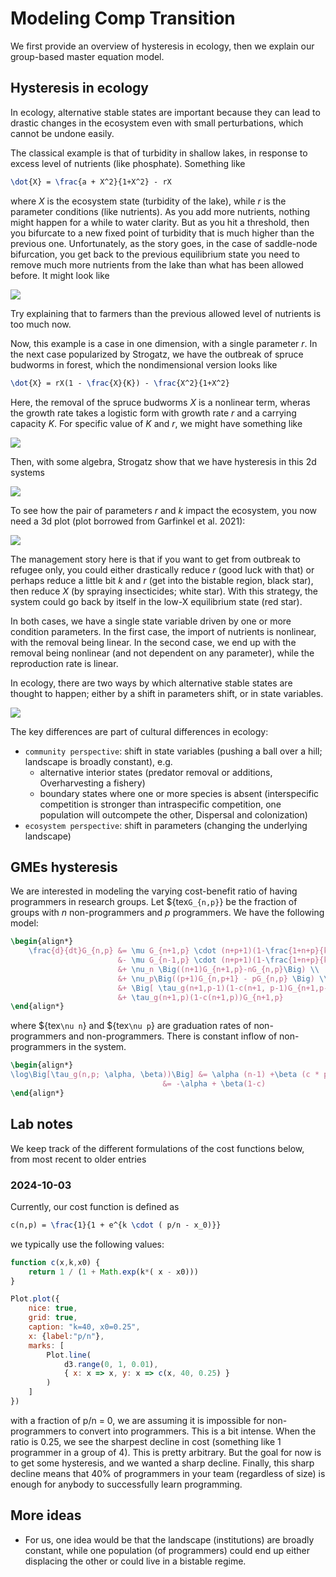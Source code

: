 # Modeling Comp Transition

We first provide an overview of hysteresis in ecology, then we explain our group-based master equation model.

## Hysteresis in ecology

In ecology, alternative stable states are important because they can lead to drastic changes in the ecosystem even with small perturbations, which cannot be undone easily. 

The classical example is that of turbidity in shallow lakes, in response to excess level of nutrients (like phosphate). Something like

```tex
\dot{X} = \frac{a + X^2}{1+X^2} - rX
```

where _X_ is the ecosystem state (turbidity of the lake), while _r_ is the parameter conditions (like nutrients). As you add more nutrients, nothing might happen for a while to water clarity. But as you hit a threshold, then you bifurcate to a new fixed point of turbidity that is much higher than the previous one. Unfortunately, as the story goes, in the case of saddle-node bifurcation, you get back to the previous equilibrium state you need to remove much more nutrients from the lake than what has been allowed before. It might look like 

![](./hysteresis.png)

Try explaining that to farmers than the previous allowed level of nutrients is too much now.

Now, this example is a case in one dimension, with a single parameter _r_. In the next case popularized by Strogatz, we have the outbreak of spruce budworms in forest, which the nondimensional version looks like

```tex
\dot{X} = rX(1 - \frac{X}{K}) - \frac{X^2}{1+X^2}
```

Here, the removal of the spruce budworms _X_ is a nonlinear term, wheras the growth rate takes a logistic form with growth rate _r_ and a carrying capacity _K_. For specific value of _K_ and _r_, we might have something like

![](./budworms1.png)

Then, with some algebra, Strogatz show that we have hysteresis in this 2d systems 

![](./budworms2.png)

To see how the pair of parameters _r_ and _k_ impact the ecosystem, you now need a 3d plot (plot borrowed from Garfinkel et al. 2021):

![](./budworms3.png)

The management story here is that if you want to get from outbreak to refugee only, you could either drastically reduce _r_ (good luck with that) or perhaps reduce a little bit _k_ and _r_ (get into the bistable region, black star), then reduce _X_ (by spraying insecticides; white star). With this strategy, the system could go back by itself in the low-X equilibrium state (red star).

In both cases, we have a single state variable driven by one or more condition parameters. In the first case, the import of nutrients is nonlinear, with the removal being linear. In the second case, we end up with the removal being nonlinear (and not dependent on any parameter), while the reproduction rate is linear.

In ecology, there are two ways by which alternative stable states are thought to happen; either by a shift in parameters shift, or in state variables.

![](./beisner2003.jpg)

The key differences are part of cultural differences in ecology:

- `community perspective`: shift in state variables (pushing a ball over a hill; landscape is broadly constant), e.g.
  - alternative interior states (predator removal or additions, Overharvesting a fishery)
  - boundary states where one or more species is absent (interspecific competition is stronger than intraspecific competition, one population will outcompete the other, Dispersal and colonization)
- `ecosystem perspective`: shift in parameters (changing the underlying landscape)


## GMEs hysteresis

We are interested in modeling the varying cost-benefit ratio of having programmers in research groups. Let ${tex`G_{n,p}`} be the fraction of groups with _n_ non-programmers and _p_ programmers. We have the following model:

```tex
\begin{align*}
	\frac{d}{dt}G_{n,p} &= \mu G_{n+1,p} \cdot (n+p+1)(1-\frac{1+n+p}{k}) \\
                        &- \mu G_{n-1,p} \cdot (n+p+1)(1-\frac{1+n+p}{k}) \\
                        &+ \nu_n \Big((n+1)G_{n+1,p}-nG_{n,p}\Big) \\
	                    &+ \nu_p\Big((p+1)G_{n,p+1} - pG_{n,p} \Big) \\
						&+ \Big[ \tau_g(n+1,p-1)(1-c(n+1, p-1)G_{n+1,p-1} - \tau_g(n,p)G_{n,p} \Big] \\
	                    &+ \tau_g(n+1,p)(1-c(n+1,p))G_{n+1,p}
\end{align*}
```

where ${tex`\nu n`} and ${tex`\nu p`} are graduation rates of non-programmers and non-programmers. There is constant inflow of non-programmers in the system.

```tex
\begin{align*}
\log\Big[\tau_g(n,p; \alpha, \beta))\Big] &= \alpha (n-1) +\beta (c * p + (1-c)(p+1)) - \alpha * n + \beta * p \\
                                  &= -\alpha + \beta(1-c)
\end{align*}
```

##  Lab notes

We keep track of the different formulations of the cost functions below, from most recent to older entries

### 2024-10-03

Currently, our cost function is defined as

```tex
c(n,p) = \frac{1}{1 + e^{k \cdot ( p/n - x_0)}}
```

we typically use the following values:

```js
function c(x,k,x0) {
    return 1 / (1 + Math.exp(k*( x - x0)))
}
```

```js
Plot.plot({
    nice: true,
    grid: true,
    caption: "k=40, x0=0.25",
    x: {label:"p/n"},
    marks: [
        Plot.line(
            d3.range(0, 1, 0.01),
            { x: x => x, y: x => c(x, 40, 0.25) }
        )
    ]
})
```

with a fraction of p/n = 0, we are assuming it is impossible for non-programmers to convert into programmers. This is a bit intense. When the ratio is 0.25, we see the sharpest decline in cost (something like 1 programmer in a group of 4). This is pretty arbitrary. But the goal for now is to get some hysteresis, and we wanted a sharp decline. Finally, this sharp decline means that 40% of programmers in your team (regardless of size) is enough for anybody to successfully learn programming.


## More ideas

- For us, one idea would be that the landscape (institutions) are broadly constant, while one population (of programmers) could end up either displacing the other or could live in a bistable regime.
